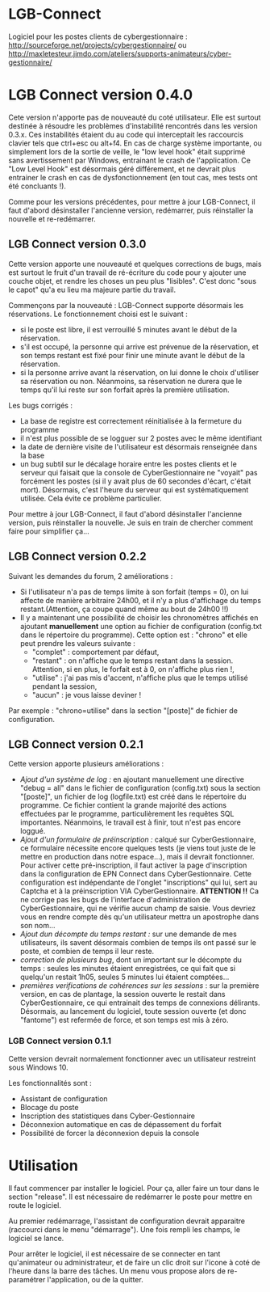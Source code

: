 # LGB-Connect
Logiciel pour les postes clients de cybergestionnaire :
http://sourceforge.net/projects/cybergestionnaire/ ou http://maxletesteur.jimdo.com/ateliers/supports-animateurs/cyber-gestionnaire/

# LGB Connect version 0.4.0

Cete version n'apporte pas de nouveauté du coté utilisateur. Elle est surtout destinée à résoudre les problèmes d'instabilité rencontrés dans les version 0.3.x. Ces instabilités étaient du au code qui interceptait les raccourcis clavier tels que ctrl+esc ou alt+f4. En cas de charge système importante, ou simplement lors de la sortie de veille, le "low level hook" était supprimé sans avertissement par Windows, entrainant le crash de l'application. Ce "Low Level Hook" est désormais géré différement, et ne devrait plus entrainer le crash en cas de dysfonctionnement (en tout cas, mes tests ont été concluants !). 

Comme pour les versions précédentes, pour mettre à jour LGB-Connect, il faut d'abord désinstaller l'ancienne version, redémarrer, puis réinstaller la nouvelle et re-redémarrer.


## LGB Connect version 0.3.0

Cette version apporte une nouveauté et quelques corrections de bugs, mais est surtout le fruit d'un travail de ré-écriture du code pour y ajouter une couche objet, et rendre les choses un peu plus "lisibles". C'est donc "sous le capot" qu'a eu lieu ma majeure partie du travail.

Commençons par la nouveauté : LGB-Connect supporte désormais les réservations. Le fonctionnement choisi est le suivant : 
- si le poste est libre, il est verrouillé 5 minutes avant le début de la réservation.
- s'il est occupé, la personne qui arrive est prévenue de la réservation, et son temps restant est fixé pour finir une minute avant le début de la réservation.
- si la personne arrive avant la réservation, on lui donne le choix d'utiliser sa réservation ou non. Néanmoins, sa réservation ne durera que le temps qu'il lui reste sur son forfait après la première utilisation.

Les bugs corrigés : 
- La base de registre est correctement réinitialisée à la fermeture du programme
- il n'est plus possible de se logguer sur 2 postes avec le même identifiant
- la date de dernière visite de l'utilisateur est désormais renseignée dans la base
- un bug subtil sur le décalage horaire entre les postes clients et le serveur qui faisait que la console de CyberGestionnaire ne "voyait" pas forcément les postes (si il y avait plus de 60 secondes d'écart, c'était mort). Désormais, c'est l'heure du serveur qui est systématiquement utilisée. Cela évite ce problème particulier.

Pour mettre à jour LGB-Connect, il faut d'abord désinstaller l'ancienne version, puis réinstaller la nouvelle. Je suis en train de chercher comment faire pour simplifier ça...

## LGB Connect version 0.2.2

Suivant les demandes du forum, 2 améliorations :
* Si l'utilisateur n'a pas de temps limite à son forfait (temps = 0), on lui affecte de manière arbitraire 24h00, et il n'y a plus d'affichage du temps restant.(Attention, ça coupe quand même au bout de 24h00 !!)
* Il y a maintenant une possibilité de choisir les chronomètres affichés en ajoutant **manuellement** une option au fichier de configuration (config.txt dans le répertoire du programme). Cette option est : "chrono" et elle peut prendre les valeurs suivante :
    * "complet" : comportement par défaut,
    * "restant" : on n'affiche que le temps restant dans la session. Attention, si en plus, le forfait est à 0, on n'affiche plus rien !,
    * "utilise" : j'ai pas mis d'accent, n'affiche plus que le temps utilisé pendant la session,
    * "aucun" : je vous laisse deviner !

Par exemple : "chrono=utilise" dans la section "[poste]" de fichier de configuration.

## LGB Connect version 0.2.1

Cette version apporte plusieurs améliorations :
* *Ajout d'un système de log :* en ajoutant manuellement une directive "debug = all" dans le fichier de configuration (config.txt) sous la section "[poste]", un fichier de log (logfile.txt) est créé dans le répertoire du programme. Ce fichier contient la grande majorité des actions effectuées par le programme, particulièrement les requêtes SQL importantes. Néanmoins, le travail est à finir, tout n'est pas encore loggué.
* *Ajout d'un formulaire de préinscription :* calqué sur CyberGestionnaire, ce formulaire nécessite encore quelques tests (je viens tout juste de le mettre en production dans notre espace...), mais il devrait fonctionner. Pour activer cette pré-inscription, il faut activer la page d'inscription dans la configuration de EPN Connect dans CyberGestionnaire. Cette configuration est indépendante de l'onglet "inscriptions" qui lui, sert au Captcha et à la préinscription VIA CyberGestionnaire. **ATTENTION !!** Ca ne corrige pas les bugs de l'interface d'administration de CyberGestionnaire, qui ne vérifie aucun champ de saisie. Vous devriez vous en rendre compte dès qu'un utilisateur mettra un apostrophe dans son nom...
* *Ajout dun décompte du temps restant :* sur une demande de mes utilisateurs, ils savent désormais combien de temps ils ont passé sur le poste, et combien de temps il leur reste.
* *correction de plusieurs bug*, dont un important sur le décompte du temps : seules les minutes étaient enregistrées, ce qui fait que si quelqu'un restait 1h05, seules 5 minutes lui étaient comptées...
* *premières verifications de cohérences sur les sessions* : sur la première version, en cas de plantage, la session ouverte le restait dans CyberGestionnaire, ce qui entrainait des temps de connexions délirants. Désormais, au lancement du logiciel, toute session ouverte (et donc "fantome") est refermée de force, et son temps est mis à zéro.


### LGB Connect version 0.1.1

Cette version devrait normalement fonctionner avec un utilisateur restreint sous Windows 10.

Les fonctionnalités sont :
- Assistant de configuration
- Blocage du poste
- Inscription des statistiques dans Cyber-Gestionnaire
- Déconnexion automatique en cas de dépassement du forfait
- Possibilité de forcer la déconnexion depuis la console

# Utilisation

Il faut commencer par installer le logiciel. Pour ça, aller faire un tour dans le section "release". Il est nécessaire de redémarrer le poste pour mettre en route le logiciel.

Au premier redémarrage, l'assistant de configuration devrait apparaitre (raccourci dans le menu "démarrage"). Une fois rempli les champs, le logiciel se lance.

Pour arrêter le logiciel, il est nécessaire de se connecter en tant qu'animateur ou administrateur, et de faire un clic droit sur l'icone à coté de l'heure dans la barre des tâches. Un menu vous propose alors de re-paramétrer l'application, ou de la quitter.

